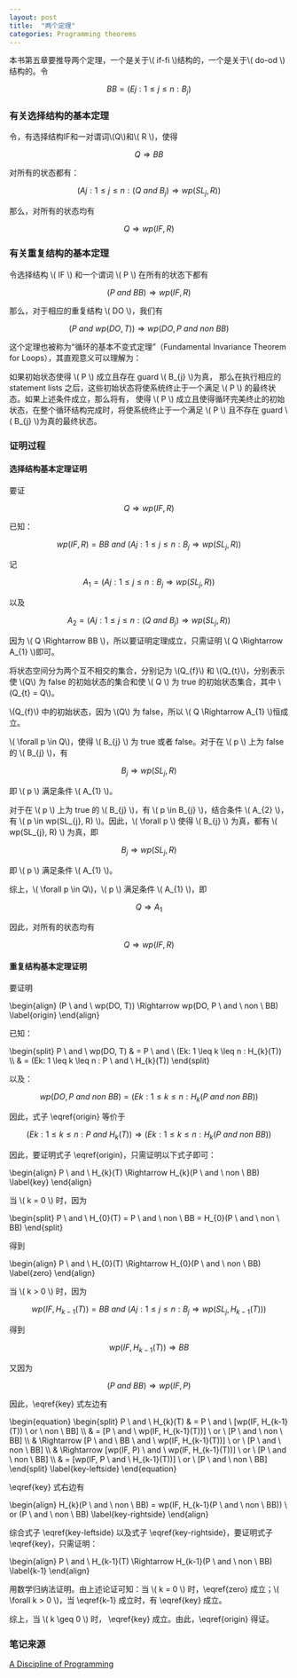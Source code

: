 ```yaml
---
layout: post
title:  "两个定理"
categories: Programming theorems
---
```


本书第五章要推导两个定理，一个是关于\\( if-fi \\)结构的，一个是关于\\( do-od \\)结构的。令

$$ BB = (Ej:1 \leq j \leq n : B_{j}) $$

### 有关选择结构的基本定理

令，有选择结构IF和一对谓词\\(Q\\)和\\( R \\)，使得

$$ Q \Rightarrow BB $$

对所有的状态都有：

$$ (Aj: 1 \leq j \leq n: (Q \ and \ B_{j}) \Rightarrow wp(SL_{j}, R)) $$

那么，对所有的状态均有

$$ Q \Rightarrow wp(IF, R) $$




### 有关重复结构的基本定理

令选择结构 \\( IF \\) 和一个谓词 \\( P \\) 在所有的状态下都有

$$ (P \ and \ BB) \Rightarrow wp(IF, R) $$

那么，对于相应的重复结构 \\( DO \\)，我们有

$$ (P \ and \ wp(DO, T)) \Rightarrow wp(DO, P \ and \ non \ BB) $$

这个定理也被称为“循环的基本不变式定理”（Fundamental Invariance Theorem for Loops），其直观意义可以理解为：

如果初始状态使得 \\( P \\) 成立且存在 guard \\( B_{j} \\)为真，
那么在执行相应的 statement lists 之后，这些初始状态将使系统终止于一个满足 \\( P \\) 的最终状态。如果上述条件成立，那么将有，
使得 \\( P \\) 成立且使得循环完美终止的初始状态，在整个循环结构完成时，将使系统终止于一个满足 \\( P \\) 且不存在 guard \\( B_{j} \\)为真的最终状态。






### 证明过程



#### 选择结构基本定理证明

要证

$$ Q \Rightarrow wp(IF, R) $$


已知：

$$wp(IF, R) = BB \ and \ (Aj: 1 \leq j \leq n: B_{j} \Rightarrow wp(SL_{j}, R))$$

记

$$A_{1} = (Aj: 1 \leq j \leq n: B_{j} \Rightarrow wp(SL_{j}, R))$$

以及

$$A_{2} = (Aj: 1 \leq j \leq n: (Q \ and \ B_{j}) \Rightarrow wp(SL_{j}, R))$$


因为 \\( Q \Rightarrow BB \\)，所以要证明定理成立，只需证明 \\( Q \Rightarrow A_{1} \\)即可。

将状态空间分为两个互不相交的集合，分别记为 \\(Q_{f}\\) 和 \\(Q_{t}\\)，分别表示使 \\(Q\\) 为 false 的初始状态的集合和使 \\( Q \\) 为 true 的初始状态集合，其中 \\(Q_{t} = Q\\)。


\\(Q_{f}\\) 中的初始状态，因为 \\(Q\\) 为 false，所以 \\( Q \Rightarrow A_{1} \\)恒成立。

\\( \forall p \in Q\\)，使得 \\( B_{j} \\) 为 true 或者 false。对于在 \\( p \\) 上为 false 的 \\( B_{j} \\)，有

$$  B_{j} \Rightarrow wp(SL_{j}, R) $$

即 \\( p \\) 满足条件  \\( A_{1} \\)。

对于在 \\( p \\) 上为 true 的 \\( B_{j} \\)，有 \\( p \in B_{j} \\)，结合条件 \\( A_{2} \\)，有 \\( p \in wp(SL_{j}, R) \\)。因此，\\( \forall p  \\) 使得  \\( B_{j} \\) 为真，都有 \\( wp(SL_{j}, R) \\) 为真，即

$$ B_{j} \Rightarrow wp(SL_{j}, R) $$

即 \\( p \\) 满足条件 \\( A_{1} \\)。

综上，\\( \forall p \in Q\\)，\\( p \\) 满足条件 \\( A_{1} \\)，即

$$ Q \Rightarrow A_{1} $$

因此，对所有的状态均有

$$ Q \Rightarrow wp(IF, R) $$




#### 重复结构基本定理证明

要证明

\begin{align}
(P \ and \ wp(DO, T)) \Rightarrow wp(DO, P \ and \ non \ BB)
\label{origin}
\end{align}

已知：

\begin{split}
P \ and \ wp(DO, T) & = P \ and \ (Ek: 1 \leq k \leq n : H_{k}(T)) \\\\ & = 
(Ek: 1 \leq k \leq n : P \ and \ H_{k}(T))
\end{split}

以及：

$$ wp(DO, P \ and \ non \ BB) = (Ek: 1 \leq k \leq n : H_{k}(P \ and \ non \ BB))$$

因此，式子 \eqref{origin} 等价于

$$ (Ek: 1 \leq k \leq n : P \ and \ H_{k}(T)) \Rightarrow  (Ek: 1 \leq k \leq n : H_{k}(P \ and \ non \ BB)) $$

因此，要证明式子 \eqref{origin}，只需证明以下式子即可：

\begin{align}
P \ and \ H_{k}(T) \Rightarrow H_{k}(P \ and \ non \ BB)
\label{key}
\end{align}

当 \\( k = 0 \\) 时，因为

\begin{split}
P \ and \ H_{0}(T) = P \ and \ non \ BB = H_{0}(P \ and \ non \ BB)
\end{split}

得到

\begin{align}
 P \ and \ H_{0}(T) \Rightarrow H_{0}(P \ and \ non \ BB)
\label{zero}
\end{align}

当 \\( k > 0 \\) 时，因为

$$wp(IF, H_{k-1}(T)) = BB \  and \ (Aj: 1 \leq j \leq n: B_{j} \Rightarrow wp(SL_{j}, H_{k-1}(T)))$$

得到

$$wp(IF, H_{k-1}(T)) \Rightarrow BB$$

又因为

$$(P \ and \ BB) \Rightarrow wp(IF, P)$$

因此，\eqref{key} 式左边有


\begin{equation}
\begin{split}
 P \ and \ H_{k}(T) & = P \ and \ [wp(IF, H_{k-1}(T)) \ or \ non \ BB]  \\\\ & = 
 [P \ and \ wp(IF, H_{k-1}(T))] \ or \ [P \ and \ non \ BB] \\\\ & \Rightarrow 
 [P \ and \ BB \ and \  wp(IF, H_{k-1}(T))]  \ or \ [P \ and \ non \ BB]
 \\\\ & \Rightarrow [wp(IF, P)  \ and \  wp(IF, H_{k-1}(T))]  \ or \ [P \ and \ non \ BB] 
 \\\\ & = [wp(IF, P \ and \  H_{k-1}(T))]  \ or \ [P \ and \ non \ BB]
\end{split}
\label{key-leftside}
\end{equation}


\eqref{key} 式右边有

\begin{align}
H_{k}(P \ and \ non \ BB) = wp(IF, H_{k-1}(P \ and \ non \ BB)) \ or (P \ and \ non \ BB)
\label{key-rightside}
\end{align}

综合式子 \eqref{key-leftside} 以及式子 \eqref{key-rightside}，要证明式子 \eqref{key}，只需证明：

\begin{align}
P \ and \  H_{k-1}(T) \Rightarrow  H_{k-1}(P \ and \ non \ BB)
\label{k-1}
\end{align}


用数学归纳法证明。由上述论证可知：当 \\( k = 0 \\) 时，\eqref{zero} 成立；\\( \forall k > 0 \\)，当 \eqref{k-1} 成立时，有 \eqref{key} 成立。

综上，当 \\( k \geq 0 \\) 时， \eqref{key} 成立。由此，\eqref{origin} 得证。

### 笔记来源
[A Discipline of Programming](https://book.douban.com/subject/1762127/)